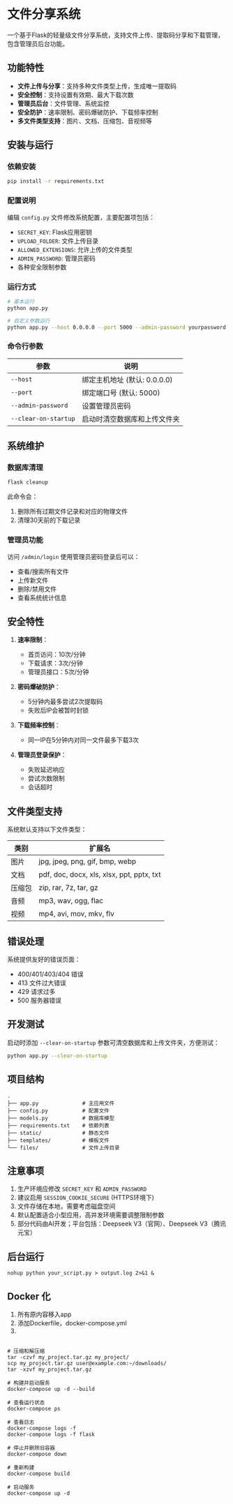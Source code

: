# 文件分享系统

一个基于Flask的轻量级文件分享系统，支持文件上传、提取码分享和下载管理，包含管理员后台功能。

## 功能特性

- **文件上传与分享**：支持多种文件类型上传，生成唯一提取码
- **安全控制**：支持设置有效期、最大下载次数
- **管理员后台**：文件管理、系统监控
- **安全防护**：速率限制、密码爆破防护、下载频率控制
- **多文件类型支持**：图片、文档、压缩包、音视频等

## 安装与运行

### 依赖安装

```bash
pip install -r requirements.txt
```

### 配置说明

编辑 `config.py` 文件修改系统配置，主要配置项包括：

- `SECRET_KEY`: Flask应用密钥
- `UPLOAD_FOLDER`: 文件上传目录
- `ALLOWED_EXTENSIONS`: 允许上传的文件类型
- `ADMIN_PASSWORD`: 管理员密码
- 各种安全限制参数

### 运行方式

```bash
# 基本运行
python app.py

# 自定义参数运行
python app.py --host 0.0.0.0 --port 5000 --admin-password yourpassword --clear-on-startup
```

### 命令行参数

| 参数 | 说明 |
|------|------|
| `--host` | 绑定主机地址 (默认: 0.0.0.0) |
| `--port` | 绑定端口号 (默认: 5000) |
| `--admin-password` | 设置管理员密码 |
| `--clear-on-startup` | 启动时清空数据库和上传文件夹 |

## 系统维护

### 数据库清理

```bash
flask cleanup
```

此命令会：
1. 删除所有过期文件记录和对应的物理文件
2. 清理30天前的下载记录

### 管理员功能

访问 `/admin/login` 使用管理员密码登录后可以：

- 查看/搜索所有文件
- 上传新文件
- 删除/禁用文件
- 查看系统统计信息

## 安全特性

1. **速率限制**：
   - 首页访问：10次/分钟
   - 下载请求：3次/分钟
   - 管理员接口：5次/分钟

2. **密码爆破防护**：
   - 5分钟内最多尝试2次提取码
   - 失败后IP会被暂时封锁

3. **下载频率控制**：
   - 同一IP在5分钟内对同一文件最多下载3次

4. **管理员登录保护**：
   - 失败延迟响应
   - 尝试次数限制
   - 会话超时

## 文件类型支持

系统默认支持以下文件类型：

| 类别 | 扩展名 |
|------|------|
| 图片 | jpg, jpeg, png, gif, bmp, webp |
| 文档 | pdf, doc, docx, xls, xlsx, ppt, pptx, txt |
| 压缩包 | zip, rar, 7z, tar, gz |
| 音频 | mp3, wav, ogg, flac |
| 视频 | mp4, avi, mov, mkv, flv |

## 错误处理

系统提供友好的错误页面：

- 400/401/403/404 错误
- 413 文件过大错误
- 429 请求过多
- 500 服务器错误

## 开发测试

启动时添加 `--clear-on-startup` 参数可清空数据库和上传文件夹，方便测试：

```bash
python app.py --clear-on-startup
```

## 项目结构

```
.
├── app.py              # 主应用文件
├── config.py           # 配置文件
├── models.py           # 数据库模型
├── requirements.txt    # 依赖列表
├── static/             # 静态文件
├── templates/          # 模板文件
└── files/              # 文件上传目录
```

## 注意事项

1. 生产环境应修改 `SECRET_KEY` 和 `ADMIN_PASSWORD`
2. 建议启用 `SESSION_COOKIE_SECURE` (HTTPS环境下)
3. 文件存储在本地，需要考虑磁盘空间
4. 默认配置适合小型应用，高并发环境需要调整限制参数
5. 部分代码由AI开发；平台包括：Deepseek V3（官网）、Deepseek V3（腾讯元宝）

## 后台运行
```
nohup python your_script.py > output.log 2>&1 &
```


## Docker 化
1. 所有原内容移入app
2. 添加Dockerfile，docker-compose.yml
3. 
```

# 压缩和解压缩
tar -czvf my_project.tar.gz my_project/
scp my_project.tar.gz user@example.com:~/downloads/
tar -xzvf my_project.tar.gz

# 构建并启动服务
docker-compose up -d --build

# 查看运行状态
docker-compose ps

# 查看日志
docker-compose logs -f
docker-compose logs -f flask

# 停止并删除旧容器
docker-compose down

# 重新构建
docker-compose build

# 启动服务
docker-compose up -d
```